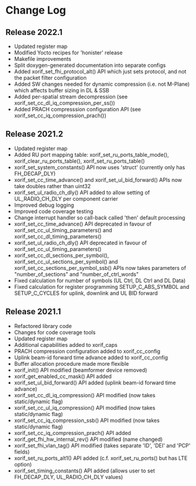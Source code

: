 # Change Log

## Release 2022.1
* Updated register map
* Modified Yocto recipes for 'honister' release
* Makefile improvements
* Split doxygen-generated documentation into separate configs
* Added xorif_set_fhi_protocol_alt() API which just sets protocol, and not the packet filter configuration
* Added SW changes needed for dynamic compression (i.e. not M-Plane) which affects buffer sizing in DL & SSB
* Added per-spatial stream decompression (see xorif_set_cc_dl_iq_compression_per_ss())
* Added PRACH compresssion configuration API (see xorif_set_cc_iq_compression_prach())

## Release 2021.2
* Updated register map
* Added RU port mapping table: xorif_set_ru_ports_table_mode(), xorif_clear_ru_ports_table(), xorif_set_ru_ports_table()
* xorif_set_system_constants() API now uses 'struct' (currently only has FH_DECAP_DLY)
* xorif_set_cc_time_advance() and xorif_set_ul_bid_forward() APIs now take doubles rather than uint32
* xorif_set_ul_radio_ch_dly() API added to allow setting of UL_RADIO_CH_DLY per component carrier
* Improved debug logging
* Improved code coverage testing
* Change interrupt handler so call-back called 'then' default processing
* xorif_set_cc_time_advance() API deprecated in favour of xorif_set_cc_ul_timing_parameters() and xorif_set_cc_dl_timing_parameters()
* xorif_set_ul_radio_ch_dly() API deprecated in favour of xorif_set_cc_ul_timing_parameters()
* xorif_set_cc_dl_sections_per_symbol(), xorif_set_cc_ul_sections_per_symbol() and xorif_set_cc_sections_per_symbol_ssb() APIs now takes parameters of "number_of_sections" and "number_of_ctrl_words"
* Fixed calculation for number of symbols (UL Ctrl, DL Ctrl and DL Data)
* Fixed calculation for register programming SETUP_C_ABS_SYMBOL and SETUP_C_CYCLES for uplink, downlink and UL BID forward

## Release 2021.1
* Refactored library code
* Changes for code coverage tools
* Updated register map
* Additional capabilities added to xorif_caps
* PRACH compression configuration added to xorif_cc_config
* Uplink beam-id forward time advance added to xorif_cc_config
* Buffer allocation procedure made more flexible
* xorif_init() API modified (beamformer device removed)
* xorif_get_enabled_cc_mask() API added
* xorif_set_ul_bid_forward() API added (uplink beam-id forward time advance)
* xorif_set_cc_dl_iq_compression() API modified (now takes static/dynamic flag)
* xorif_set_cc_ul_iq_compression() API modified (now takes static/dynamic flag)
* xorif_set_cc_iq_compression_ssb() API modified (now takes static/dynamic flag)
* xorif_set_cc_iq_compression_prach() API added
* xorif_get_fhi_hw_internal_rev() API modified (name changed)
* xorif_set_fhi_vlan_tag() API modified (takes separate 'ID', 'DEI' and 'PCP' fields)
* xorif_set_ru_ports_alt1() API added (c.f. xorif_set_ru_ports() but has LTE option)
* xorif_set_timing_constants() API added (allows user to set FH_DECAP_DLY, UL_RADIO_CH_DLY values)
